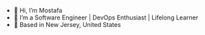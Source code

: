 - 👋 Hi, I’m Mostafa
- 👀 I’m a Software Engineer | DevOps Enthusiast | Lifelong Learner
- 📍 Based in New Jersey, United States
